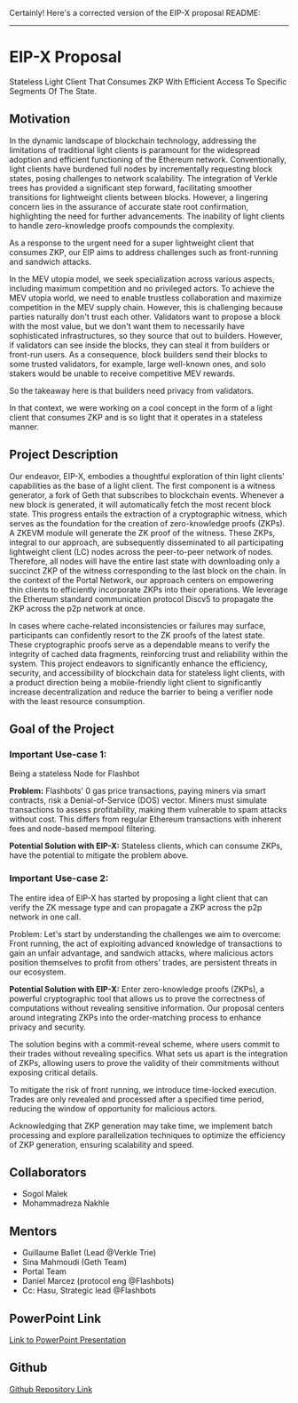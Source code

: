 Certainly! Here's a corrected version of the EIP-X proposal README:

---

# EIP-X Proposal

Stateless Light Client That Consumes ZKP With Efficient Access To Specific Segments Of The State.

## Motivation

In the dynamic landscape of blockchain technology, addressing the limitations of traditional light clients is paramount for the widespread adoption and efficient functioning of the Ethereum network. Conventionally, light clients have burdened full nodes by incrementally requesting block states, posing challenges to network scalability. The integration of Verkle trees has provided a significant step forward, facilitating smoother transitions for lightweight clients between blocks. However, a lingering concern lies in the assurance of accurate state root confirmation, highlighting the need for further advancements. The inability of light clients to handle zero-knowledge proofs compounds the complexity.

As a response to the urgent need for a super lightweight client that consumes ZKP, our EIP aims to address challenges such as front-running and sandwich attacks.

In the MEV utopia model, we seek specialization across various aspects, including maximum competition and no privileged actors. To achieve the MEV utopia world, we need to enable trustless collaboration and maximize competition in the MEV supply chain. However, this is challenging because parties naturally don't trust each other. Validators want to propose a block with the most value, but we don't want them to necessarily have sophisticated infrastructures, so they source that out to builders. However, if validators can see inside the blocks, they can steal it from builders or front-run users. As a consequence, block builders send their blocks to some trusted validators, for example, large well-known ones, and solo stakers would be unable to receive competitive MEV rewards.

So the takeaway here is that builders need privacy from validators.

In that context, we were working on a cool concept in the form of a light client that consumes ZKP and is so light that it operates in a stateless manner.

## Project Description

Our endeavor, EIP-X, embodies a thoughtful exploration of thin light clients' capabilities as the base of a light client. The first component is a witness generator, a fork of Geth that subscribes to blockchain events. Whenever a new block is generated, it will automatically fetch the most recent block state. This progress entails the extraction of a cryptographic witness, which serves as the foundation for the creation of zero-knowledge proofs (ZKPs). A ZKEVM module will generate the ZK proof of the witness. These ZKPs, integral to our approach, are subsequently disseminated to all participating lightweight client (LC) nodes across the peer-to-peer network of nodes. Therefore, all nodes will have the entire last state with downloading only a succinct ZKP of the witness corresponding to the last block on the chain. In the context of the Portal Network, our approach centers on empowering thin clients to efficiently incorporate ZKPs into their operations. We leverage the Ethereum standard communication protocol Discv5 to propagate the ZKP across the p2p network at once.

In cases where cache-related inconsistencies or failures may surface, participants can confidently resort to the ZK proofs of the latest state. These cryptographic proofs serve as a dependable means to verify the integrity of cached data fragments, reinforcing trust and reliability within the system. This project endeavors to significantly enhance the efficiency, security, and accessibility of blockchain data for stateless light clients, with a product direction being a mobile-friendly light client to significantly increase decentralization and reduce the barrier to being a verifier node with the least resource consumption.

## Goal of the Project

### Important Use-case 1:

Being a stateless Node for Flashbot

**Problem:**
Flashbots' 0 gas price transactions, paying miners via smart contracts, risk a Denial-of-Service (DOS) vector. Miners must simulate transactions to assess profitability, making them vulnerable to spam attacks without cost. This differs from regular Ethereum transactions with inherent fees and node-based mempool filtering.

**Potential Solution with EIP-X:**
Stateless clients, which can consume ZKPs, have the potential to mitigate the problem above.

### Important Use-case 2:

The entire idea of EIP-X has started by proposing a light client that can verify the ZK message type and can propagate a ZKP across the p2p network in one call.

Problem: Let's start by understanding the challenges we aim to overcome: Front running, the act of exploiting advanced knowledge of transactions to gain an unfair advantage, and sandwich attacks, where malicious actors position themselves to profit from others' trades, are persistent threats in our ecosystem.

**Potential Solution with EIP-X:** 
Enter zero-knowledge proofs (ZKPs), a powerful cryptographic tool that allows us to prove the correctness of computations without revealing sensitive information. Our proposal centers around integrating ZKPs into the order-matching process to enhance privacy and security.

The solution begins with a commit-reveal scheme, where users commit to their trades without revealing specifics. What sets us apart is the integration of ZKPs, allowing users to prove the validity of their commitments without exposing critical details.

To mitigate the risk of front running, we introduce time-locked execution. Trades are only revealed and processed after a specified time period, reducing the window of opportunity for malicious actors.

Acknowledging that ZKP generation may take time, we implement batch processing and explore parallelization techniques to optimize the efficiency of ZKP generation, ensuring scalability and speed.

## Collaborators

- Sogol Malek
- Mohammadreza Nakhle

## Mentors

- Guillaume Ballet (Lead @Verkle Trie)
- Sina Mahmoudi (Geth Team)
- Portal Team
- Daniel Marcez (protocol eng @Flashbots)
- Cc: Hasu, Strategic lead @Flashbots

## PowerPoint Link

[Link to PowerPoint Presentation](https://docs.google.com/presentation/d/1H-ZUW5vUM5Tm30q5tEC_ZOdJg2cqSVp19bHOzN2LzFE/edit?usp=sharing)

## Github

[Github Repository Link](https://github.com/sogolmalek/EIP-x.git)

